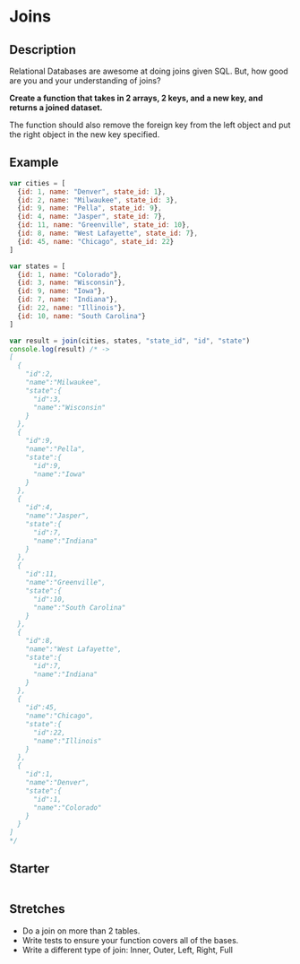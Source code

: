 # Joins

## Description

Relational Databases are awesome at doing joins given SQL.
But, how good are you and your understanding of joins?

**Create a function that takes in
2 arrays, 2 keys, and a new key,
and returns a joined dataset.**

The function should also remove the foreign key from
the left object and put the right object in the new
key specified.

## Example

```js
var cities = [
  {id: 1, name: "Denver", state_id: 1},
  {id: 2, name: "Milwaukee", state_id: 3},
  {id: 9, name: "Pella", state_id: 9},
  {id: 4, name: "Jasper", state_id: 7},
  {id: 11, name: "Greenville", state_id: 10},
  {id: 8, name: "West Lafayette", state_id: 7},
  {id: 45, name: "Chicago", state_id: 22}
]

var states = [
  {id: 1, name: "Colorado"},
  {id: 3, name: "Wisconsin"},
  {id: 9, name: "Iowa"},
  {id: 7, name: "Indiana"},
  {id: 22, name: "Illinois"},
  {id: 10, name: "South Carolina"}
]

var result = join(cities, states, "state_id", "id", "state")
console.log(result) /* ->
[  
  {  
    "id":2,
    "name":"Milwaukee",
    "state":{  
      "id":3,
      "name":"Wisconsin"
    }
  },
  {  
    "id":9,
    "name":"Pella",
    "state":{  
      "id":9,
      "name":"Iowa"
    }
  },
  {  
    "id":4,
    "name":"Jasper",
    "state":{  
      "id":7,
      "name":"Indiana"
    }
  },
  {  
    "id":11,
    "name":"Greenville",
    "state":{  
      "id":10,
      "name":"South Carolina"
    }
  },
  {  
    "id":8,
    "name":"West Lafayette",
    "state":{  
      "id":7,
      "name":"Indiana"
    }
  },
  {  
    "id":45,
    "name":"Chicago",
    "state":{  
      "id":22,
      "name":"Illinois"
    }
  },
  {  
    "id":1,
    "name":"Denver",
    "state":{  
      "id":1,
      "name":"Colorado"
    }
  }
]
*/
```

## Starter

```js

```

## Stretches

*   Do a join on more than 2 tables.
*   Write tests to ensure your function covers all of the bases.
*   Write a different type of join: Inner, Outer, Left, Right, Full
